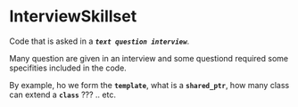 # InterviewSkillset

Code that is asked in a **_`text question interview`_**.

Many question are given in an interview and some questiond required some specifities included in the code.

By example, ho we form the **`template`**, what is a **`shared_ptr`**, how many class can extend a **`class`** ??? .. etc.
